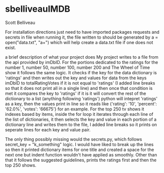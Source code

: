 # sbelliveauIMDB
Scott Belliveau

For installation directions just need to have imported packages requests and secrets in file when running it, the file written to should be generated by a = open("data.txt", "a+")
which will help create a data.txt file if one does not exist.

a brief description of what your project does
My project writes to a file from the api provided by imDbID. For the portions dedicated to the ratings for the number 1, number 50, number 100,
number 200 and The Wheel of Time show it follows the same logic. It checks if the key for the data dictionary is 'ratings' and then writes out 
the key and values for data from the keys imDbID to totalRatingVotes if it is not equal to 'ratings'
(I added line breaks so that it does not print all in a single line) and then once that condition is met it compares the key to 'ratings' if it 
is it will convert the rest of the dictionary to a list (anything following 'ratings') python will intepret 'ratings' as a key, then the values print in
line so it reads like {'rating': '10', 'percent': '62.0%', 'votes': '66675'} for an example. For the top 250 tv shows it indexes based by items, inside
the for loop it iterates through each line of the list of dictionaries, it then selects the key and value in each
portion of a dictionary line and writes them to the file, I added line breaks so it prints on seperate lines for each key and value
pair.

The only thing possibly missing would the secrets.py, which follows secret_key = "k_something" logic. I would have liked to break up the lines so then it printed dictionary items for 
one title and created a space for the next one but indent function wouldn't have applied as smoothly. Other than that it follows the suggested guidelines, prints the ratings first and then the
top 250 shows.

